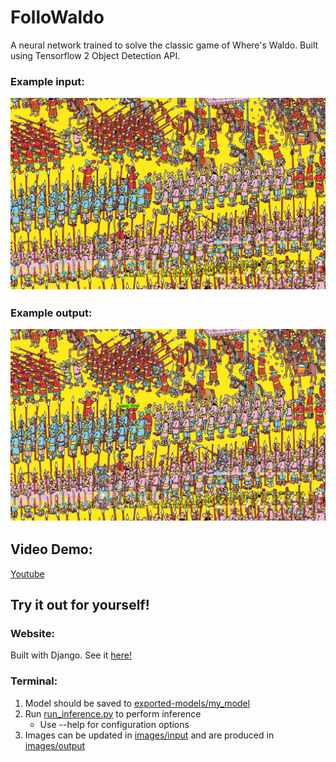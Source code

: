 # FolloWaldo

A neural network trained to solve the classic game of Where's Waldo. Built using Tensorflow 2 Object Detection API. 

### Example input:
![input_img](images/input/1.jpg)

### Example output:
![output_img](images/output/1.jpg)

## Video Demo:
[Youtube](https://www.youtube.com/watch?v=IgCsOW-bpf4&fbclid=IwAR1MJE1jO_TuQV-PIkuAoPP7KWYFGvDLUTupg90skNPJ3S6tXjvoTEFATMA)

## Try it out for yourself!

### Website:
Built with Django. See it [here!](https://github.com/M4THYOU/waldo_backend)

### Terminal:
1. Model should be saved to [exported-models/my_model](exported-models/my_model)
2. Run [run_inference.py](run_inference.py) to perform inference
    * Use --help for configuration options
3. Images can be updated in [images/input](images/input) and are produced in [images/output](images/output)
